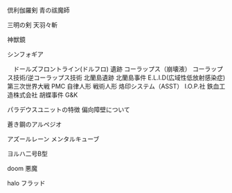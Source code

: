 倶利伽羅剣
青の祓魔師

三明の剣
天羽々斬

神獣鏡

シンフォギア

　ドールズフロントライン(ドルフロ)
遺跡
コーラップス（崩壊液）
コーラップス技術/逆コーラップス技術
北蘭島遺跡
北蘭島事件
E.L.I.D(広域性低放射感染症)
第三次世界大戦
PMC
自律人形
戦術人形
烙印システム（ASST）
I.O.P.社
鉄血工造株式会社
胡蝶事件
G&K

パラデウスユニットの特徴
偏向障壁について



蒼き鋼のアルペジオ



アズールレーン
メンタルキューブ


ヨルハ二号B型


doom
悪魔

halo
フラッド


